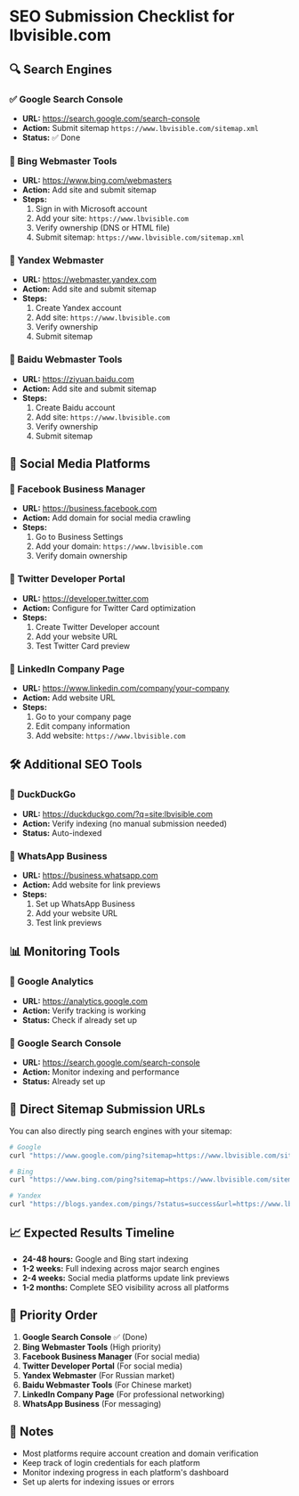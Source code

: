 # SEO Submission Checklist for lbvisible.com

## 🔍 Search Engines

### ✅ Google Search Console

- **URL:** https://search.google.com/search-console
- **Action:** Submit sitemap `https://www.lbvisible.com/sitemap.xml`
- **Status:** ✅ Done

### 📝 Bing Webmaster Tools

- **URL:** https://www.bing.com/webmasters
- **Action:** Add site and submit sitemap
- **Steps:**
  1. Sign in with Microsoft account
  2. Add your site: `https://www.lbvisible.com`
  3. Verify ownership (DNS or HTML file)
  4. Submit sitemap: `https://www.lbvisible.com/sitemap.xml`

### 📝 Yandex Webmaster

- **URL:** https://webmaster.yandex.com
- **Action:** Add site and submit sitemap
- **Steps:**
  1. Create Yandex account
  2. Add site: `https://www.lbvisible.com`
  3. Verify ownership
  4. Submit sitemap

### 📝 Baidu Webmaster Tools

- **URL:** https://ziyuan.baidu.com
- **Action:** Add site and submit sitemap
- **Steps:**
  1. Create Baidu account
  2. Add site: `https://www.lbvisible.com`
  3. Verify ownership
  4. Submit sitemap

## 📱 Social Media Platforms

### 📝 Facebook Business Manager

- **URL:** https://business.facebook.com
- **Action:** Add domain for social media crawling
- **Steps:**
  1. Go to Business Settings
  2. Add your domain: `https://www.lbvisible.com`
  3. Verify domain ownership

### 📝 Twitter Developer Portal

- **URL:** https://developer.twitter.com
- **Action:** Configure for Twitter Card optimization
- **Steps:**
  1. Create Twitter Developer account
  2. Add your website URL
  3. Test Twitter Card preview

### 📝 LinkedIn Company Page

- **URL:** https://www.linkedin.com/company/your-company
- **Action:** Add website URL
- **Steps:**
  1. Go to your company page
  2. Edit company information
  3. Add website: `https://www.lbvisible.com`

## 🛠️ Additional SEO Tools

### 📝 DuckDuckGo

- **URL:** https://duckduckgo.com/?q=site:lbvisible.com
- **Action:** Verify indexing (no manual submission needed)
- **Status:** Auto-indexed

### 📝 WhatsApp Business

- **URL:** https://business.whatsapp.com
- **Action:** Add website for link previews
- **Steps:**
  1. Set up WhatsApp Business
  2. Add your website URL
  3. Test link previews

## 📊 Monitoring Tools

### 📝 Google Analytics

- **URL:** https://analytics.google.com
- **Action:** Verify tracking is working
- **Status:** Check if already set up

### 📝 Google Search Console

- **URL:** https://search.google.com/search-console
- **Action:** Monitor indexing and performance
- **Status:** Already set up

## 🔗 Direct Sitemap Submission URLs

You can also directly ping search engines with your sitemap:

```bash
# Google
curl "https://www.google.com/ping?sitemap=https://www.lbvisible.com/sitemap.xml"

# Bing
curl "https://www.bing.com/ping?sitemap=https://www.lbvisible.com/sitemap.xml"

# Yandex
curl "https://blogs.yandex.com/pings/?status=success&url=https://www.lbvisible.com/sitemap.xml"
```

## 📈 Expected Results Timeline

- **24-48 hours:** Google and Bing start indexing
- **1-2 weeks:** Full indexing across major search engines
- **2-4 weeks:** Social media platforms update link previews
- **1-2 months:** Complete SEO visibility across all platforms

## 🎯 Priority Order

1. **Google Search Console** ✅ (Done)
2. **Bing Webmaster Tools** (High priority)
3. **Facebook Business Manager** (For social media)
4. **Twitter Developer Portal** (For social media)
5. **Yandex Webmaster** (For Russian market)
6. **Baidu Webmaster Tools** (For Chinese market)
7. **LinkedIn Company Page** (For professional networking)
8. **WhatsApp Business** (For messaging)

## 📝 Notes

- Most platforms require account creation and domain verification
- Keep track of login credentials for each platform
- Monitor indexing progress in each platform's dashboard
- Set up alerts for indexing issues or errors
